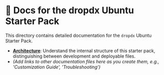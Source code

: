 # 📖 Docs for the dropdx Ubuntu Starter Pack

This directory contains detailed documentation for the `dropdx` Ubuntu Starter Pack.

* **[Architecture](architecture.md)**: Understand the internal structure of this starter pack, distinguishing between development and deployable files.
* *(Add links to other documentation files here as you create them, e.g., 'Customization Guide', 'Troubleshooting')*
